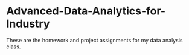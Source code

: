 # Advanced-Data-Analytics-for-Industry
These are the homework and project assignments for my data analysis class.
